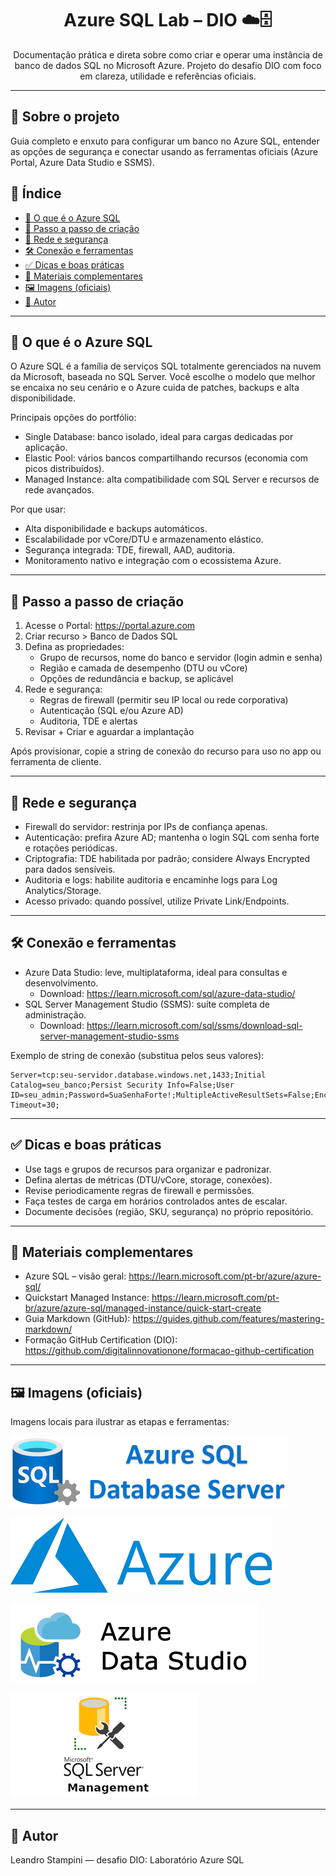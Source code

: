 <div align="center">

# Azure SQL Lab – DIO ☁️🗄️

Documentação prática e direta sobre como criar e operar uma instância de banco de dados SQL no Microsoft Azure. Projeto do desafio DIO com foco em clareza, utilidade e referências oficiais.

</div>

---

## 🔎 Sobre o projeto
Guia completo e enxuto para configurar um banco no Azure SQL, entender as opções de segurança e conectar usando as ferramentas oficiais (Azure Portal, Azure Data Studio e SSMS).

## 🧭 Índice
- [📘 O que é o Azure SQL](#-o-que-é-o-azure-sql)
- [🚀 Passo a passo de criação](#-passo-a-passo-de-criação)
- [🔐 Rede e segurança](#-rede-e-segurança)
- [🛠️ Conexão e ferramentas](#️-conexão-e-ferramentas)
- [✅ Dicas e boas práticas](#-dicas-e-boas-práticas)
- [🔗 Materiais complementares](#-materiais-complementares)
- [🖼️ Imagens (oficiais)](#️-imagens-oficiais)
- [👤 Autor](#-autor)

---

## 📘 O que é o Azure SQL
O Azure SQL é a família de serviços SQL totalmente gerenciados na nuvem da Microsoft, baseada no SQL Server. Você escolhe o modelo que melhor se encaixa no seu cenário e o Azure cuida de patches, backups e alta disponibilidade.

Principais opções do portfólio:
- Single Database: banco isolado, ideal para cargas dedicadas por aplicação.
- Elastic Pool: vários bancos compartilhando recursos (economia com picos distribuídos).
- Managed Instance: alta compatibilidade com SQL Server e recursos de rede avançados.

Por que usar:
- Alta disponibilidade e backups automáticos.
- Escalabilidade por vCore/DTU e armazenamento elástico.
- Segurança integrada: TDE, firewall, AAD, auditoria.
- Monitoramento nativo e integração com o ecossistema Azure.

---

## 🚀 Passo a passo de criação
1) Acesse o Portal: https://portal.azure.com
2) Criar recurso > Banco de Dados SQL
3) Defina as propriedades:
    - Grupo de recursos, nome do banco e servidor (login admin e senha)
    - Região e camada de desempenho (DTU ou vCore)
    - Opções de redundância e backup, se aplicável
4) Rede e segurança:
    - Regras de firewall (permitir seu IP local ou rede corporativa)
    - Autenticação (SQL e/ou Azure AD)
    - Auditoria, TDE e alertas
5) Revisar + Criar e aguardar a implantação

Após provisionar, copie a string de conexão do recurso para uso no app ou ferramenta de cliente.

---

## 🔐 Rede e segurança
- Firewall do servidor: restrinja por IPs de confiança apenas.
- Autenticação: prefira Azure AD; mantenha o login SQL com senha forte e rotações periódicas.
- Criptografia: TDE habilitada por padrão; considere Always Encrypted para dados sensíveis.
- Auditoria e logs: habilite auditoria e encaminhe logs para Log Analytics/Storage.
- Acesso privado: quando possível, utilize Private Link/Endpoints.

---

## 🛠️ Conexão e ferramentas
- Azure Data Studio: leve, multiplataforma, ideal para consultas e desenvolvimento.
   - Download: https://learn.microsoft.com/sql/azure-data-studio/
- SQL Server Management Studio (SSMS): suíte completa de administração.
   - Download: https://learn.microsoft.com/sql/ssms/download-sql-server-management-studio-ssms

Exemplo de string de conexão (substitua pelos seus valores):

```
Server=tcp:seu-servidor.database.windows.net,1433;Initial Catalog=seu_banco;Persist Security Info=False;User ID=seu_admin;Password=SuaSenhaForte!;MultipleActiveResultSets=False;Encrypt=True;TrustServerCertificate=False;Connection Timeout=30;
```

---

## ✅ Dicas e boas práticas
- Use tags e grupos de recursos para organizar e padronizar.
- Defina alertas de métricas (DTU/vCore, storage, conexões).
- Revise periodicamente regras de firewall e permissões.
- Faça testes de carga em horários controlados antes de escalar.
- Documente decisões (região, SKU, segurança) no próprio repositório.

---

## 🔗 Materiais complementares
- Azure SQL – visão geral: https://learn.microsoft.com/pt-br/azure/azure-sql/
- Quickstart Managed Instance: https://learn.microsoft.com/pt-br/azure/azure-sql/managed-instance/quick-start-create
- Guia Markdown (GitHub): https://guides.github.com/features/mastering-markdown/
- Formação GitHub Certification (DIO): https://github.com/digitalinnovationone/formacao-github-certification

---

## 🖼️ Imagens (oficiais)

Imagens locais para ilustrar as etapas e ferramentas:

![Azure SQL Family](img/azure-sql.png)

![Azure Portal - Dashboard](img/azure-portal.png)

![Azure Data Studio](img/azure-data-studio.png)

![SQL Server Management Studio (SSMS)](img/ssms.png)

---

## 👤 Autor
Leandro Stampini — desafio DIO: Laboratório Azure SQL
